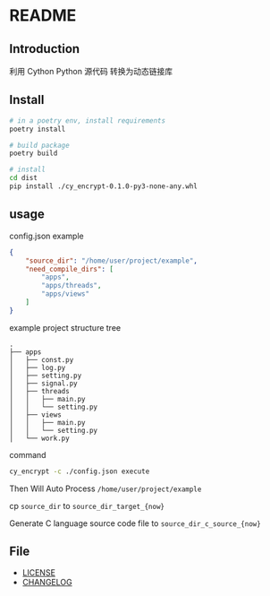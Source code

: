 # README

## Introduction

利用 Cython Python 源代码 转换为动态链接库

## Install

```bash
# in a poetry env, install requirements
poetry install

# build package
poetry build

# install
cd dist
pip install ./cy_encrypt-0.1.0-py3-none-any.whl
```

## usage

config.json example

```json
{
    "source_dir": "/home/user/project/example",
    "need_compile_dirs": [
        "apps",
        "apps/threads",
        "apps/views"
    ]
}
```

example project structure tree

```text
.
├── apps
│   ├── const.py
│   ├── log.py
│   ├── setting.py
│   ├── signal.py
│   ├── threads
│   │   ├── main.py
│   │   └── setting.py
│   ├── views
│   │   ├── main.py
│   │   └── setting.py
│   └── work.py
```

command

```bash
cy_encrypt -c ./config.json execute
```

Then Will Auto Process `/home/user/project/example`

cp `source_dir` to `source_dir_target_{now}`

Generate C language source code file to `source_dir_c_source_{now}`

## File

- [LICENSE](./LICENSE)
- [CHANGELOG](./CHANGELOG.md)
